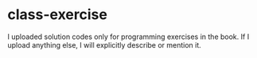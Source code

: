 # class-exercise
I uploaded solution codes only for programming exercises in the book.
If I upload anything else, I will explicitly describe or mention it.
